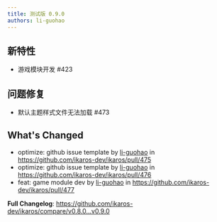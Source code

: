 ```yaml
---
title: 测试版 0.9.0
authors: li-guohao
---
```



## 新特性

- 游戏模块开发 #423

## 问题修复

- 默认主题样式文件无法加载 #473

## What's Changed
* optimize: github issue template by [li-guohao](https://github.com/li-guohao) in https://github.com/ikaros-dev/ikaros/pull/475
* optimize: github issue template by [li-guohao](https://github.com/li-guohao) in https://github.com/ikaros-dev/ikaros/pull/476
* feat: game module dev by [li-guohao](https://github.com/li-guohao) in https://github.com/ikaros-dev/ikaros/pull/477


**Full Changelog**: https://github.com/ikaros-dev/ikaros/compare/v0.8.0...v0.9.0